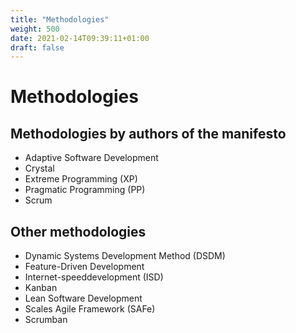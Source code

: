 ```yaml
---
title: "Methodologies"
weight: 500
date: 2021-02-14T09:39:11+01:00
draft: false
---
```


# Methodologies

## Methodologies by authors of the manifesto
- Adaptive Software Development
- Crystal
- Extreme Programming (XP)
- Pragmatic Programming (PP)
- Scrum


## Other methodologies
- Dynamic Systems Development Method (DSDM)
- Feature-Driven Development
- Internet-speeddevelopment (ISD)
- Kanban
- Lean Software Development
- Scales Agile Framework (SAFe)
- Scrumban
